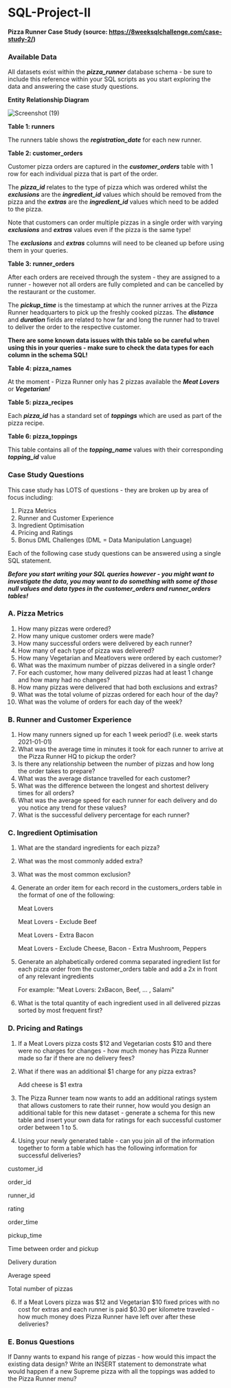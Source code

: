 # SQL-Project-II
__Pizza Runner Case Study (source: https://8weeksqlchallenge.com/case-study-2/)__
### Available Data
All datasets exist within the ___pizza_runner___ database schema - be sure to include this reference within your SQL scripts as you start exploring the data and answering the case study questions.

  __Entity Relationship Diagram__
  
  ![Screenshot (19)](https://github.com/chandan725/SQL-Project-II/assets/108787425/0ac14223-895a-483d-8c61-7fdee843b949)

  __Table 1: runners__
  
  The runners table shows the ___registration_date___ for each new runner.
  
  __Table 2: customer_orders__

Customer pizza orders are captured in the ___customer_orders___ table with 1 row for each individual pizza that is part of the order.

The ___pizza_id___ relates to the type of pizza which was ordered whilst the ___exclusions___ are the ___ingredient_id___ values which should be removed from the pizza and the ___extras___ are the ___ingredient_id___ values which need to be added to the pizza.

Note that customers can order multiple pizzas in a single order with varying ___exclusions___ and ___extras___ values even if the pizza is the same type!

The ___exclusions___ and ___extras___ columns will need to be cleaned up before using them in your queries.

__Table 3: runner_orders__

After each orders are received through the system - they are assigned to a runner - however not all orders are fully completed and can be cancelled by the restaurant or the customer.

The ___pickup_time___ is the timestamp at which the runner arrives at the Pizza Runner headquarters to pick up the freshly cooked pizzas. The ___distance___ and ___duration___ fields are related to how far and long the runner had to travel to deliver the order to the respective customer.

__There are some known data issues with this table so be careful when using this in your queries - make sure to check the data types for each column in the schema SQL!__

__Table 4: pizza_names__

At the moment - Pizza Runner only has 2 pizzas available the ___Meat Lovers___ or ___Vegetarian!___

__Table 5: pizza_recipes__

Each ___pizza_id___ has a standard set of ___toppings___ which are used as part of the pizza recipe.

__Table 6: pizza_toppings__

This table contains all of the ___topping_name___ values with their corresponding ___topping_id___ value

### Case Study Questions
This case study has LOTS of questions - they are broken up by area of focus including:

1. Pizza Metrics
2. Runner and Customer Experience
3. Ingredient Optimisation
4. Pricing and Ratings
5. Bonus DML Challenges (DML = Data Manipulation Language)

Each of the following case study questions can be answered using a single SQL statement.

___Before you start writing your SQL queries however - you might want to investigate the data, you may want to do something with some of those null values and data types in the customer_orders and runner_orders tables!___

### A. Pizza Metrics
1. How many pizzas were ordered?
2. How many unique customer orders were made?
3. How many successful orders were delivered by each runner?
4. How many of each type of pizza was delivered?
5. How many Vegetarian and Meatlovers were ordered by each customer?
6. What was the maximum number of pizzas delivered in a single order?
7. For each customer, how many delivered pizzas had at least 1 change and how many had no changes?
8. How many pizzas were delivered that had both exclusions and extras?
9. What was the total volume of pizzas ordered for each hour of the day?
10. What was the volume of orders for each day of the week?

### B. Runner and Customer Experience
1. How many runners signed up for each 1 week period? (i.e. week starts 2021-01-01)
2. What was the average time in minutes it took for each runner to arrive at the Pizza Runner HQ to pickup the order?
3. Is there any relationship between the number of pizzas and how long the order takes to prepare?
4. What was the average distance travelled for each customer?
5. What was the difference between the longest and shortest delivery times for all orders?
6. What was the average speed for each runner for each delivery and do you notice any trend for these values?
7. What is the successful delivery percentage for each runner?

### C. Ingredient Optimisation
1. What are the standard ingredients for each pizza?
2. What was the most commonly added extra?
3. What was the most common exclusion?
4. Generate an order item for each record in the customers_orders table in the format of one of the following:
   
   Meat Lovers
   
   Meat Lovers - Exclude Beef
   
   Meat Lovers - Extra Bacon
   
   Meat Lovers - Exclude Cheese, Bacon - Extra Mushroom, Peppers
   
6. Generate an alphabetically ordered comma separated ingredient list for each pizza order from the customer_orders table and add a 2x in front of any relevant ingredients

   For example: "Meat Lovers: 2xBacon, Beef, ... , Salami"
7. What is the total quantity of each ingredient used in all delivered pizzas sorted by most frequent first?

### D. Pricing and Ratings
1. If a Meat Lovers pizza costs $12 and Vegetarian costs $10 and there were no charges for changes - how much money has Pizza Runner made so far if there are no delivery fees?
2. What if there was an additional $1 charge for any pizza extras?
 
   Add cheese is $1 extra
3. The Pizza Runner team now wants to add an additional ratings system that allows customers to rate their runner, how would you design an additional table for this new dataset - generate a schema for this new table and insert your own data for ratings for each successful customer order between 1 to 5.
4. Using your newly generated table - can you join all of the information together to form a table which has the following information for successful deliveries?
   
 customer_id

 order_id

 runner_id

 rating

 order_time

 pickup_time

 Time between order and pickup

 Delivery duration

 Average speed

 Total number of pizzas

6. If a Meat Lovers pizza was $12 and Vegetarian $10 fixed prices with no cost for extras and each runner is paid $0.30 per kilometre traveled - how much money does Pizza Runner have left over after these deliveries?

### E. Bonus Questions

If Danny wants to expand his range of pizzas - how would this impact the existing data design? Write an INSERT statement to demonstrate what would happen if a new Supreme pizza with all the toppings was added to the Pizza Runner menu?







